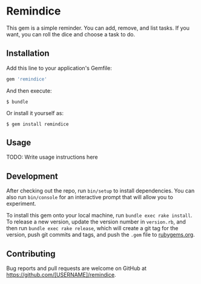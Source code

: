 # Remindice

This gem is a simple reminder.
You can add, remove, and list tasks.
If you want, you can roll the dice and choose a task to do.

## Installation

Add this line to your application's Gemfile:

```ruby
gem 'remindice'
```

And then execute:

    $ bundle

Or install it yourself as:

    $ gem install remindice

## Usage

TODO: Write usage instructions here

## Development

After checking out the repo, run `bin/setup` to install dependencies. You can also run `bin/console` for an interactive prompt that will allow you to experiment.

To install this gem onto your local machine, run `bundle exec rake install`. To release a new version, update the version number in `version.rb`, and then run `bundle exec rake release`, which will create a git tag for the version, push git commits and tags, and push the `.gem` file to [rubygems.org](https://rubygems.org).

## Contributing

Bug reports and pull requests are welcome on GitHub at https://github.com/[USERNAME]/remindice.

